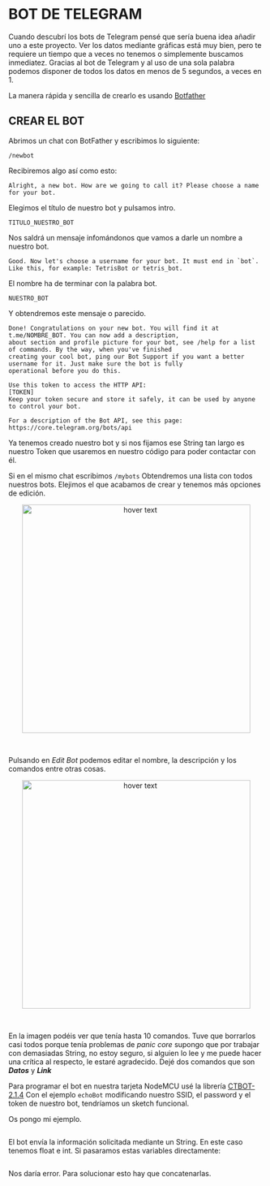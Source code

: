 # **BOT DE TELEGRAM**

Cuando descubrí los bots de Telegram pensé que sería buena idea añadir uno a este proyecto. Ver los datos mediante gráficas está muy bien, pero te requiere un 
tiempo que a veces no tenemos o simplemente buscamos inmediatez. Gracias al bot de Telegram y al uso de una sola palabra podemos disponer de todos los datos en menos
de 5 segundos, a veces en 1.

La manera rápida y sencilla de crearlo es usando [Botfather](https://t.me/botfather)

## **CREAR EL BOT**

Abrimos un chat con BotFather y escribimos lo siguiente:

``` 
/newbot 
```

Recibiremos algo así como esto:

```
Alright, a new bot. How are we going to call it? Please choose a name for your bot.
```
Elegimos el título de nuestro bot  y pulsamos intro.

```TITULO_NUESTRO_BOT```

Nos saldrá un mensaje infomándonos que vamos a darle un nombre a nuestro bot.

```Good. Now let's choose a username for your bot. It must end in `bot`. Like this, for example: TetrisBot or tetris_bot.```

El nombre ha de terminar con la palabra bot.

```NUESTRO_BOT```

Y obtendremos este mensaje o parecido.

```
Done! Congratulations on your new bot. You will find it at t.me/NOMBRE_BOT. You can now add a description, 
about section and profile picture for your bot, see /help for a list of commands. By the way, when you've finished 
creating your cool bot, ping our Bot Support if you want a better username for it. Just make sure the bot is fully 
operational before you do this.

Use this token to access the HTTP API:
[TOKEN]
Keep your token secure and store it safely, it can be used by anyone to control your bot.

For a description of the Bot API, see this page: https://core.telegram.org/bots/api
```

Ya tenemos creado nuestro bot y si nos fijamos ese String tan largo es nuestro Token que usaremos en nuestro código para poder contactar con él.

Si en el mismo chat escribimos 
```/mybots```
Obtendremos una lista con todos nuestros bots. Elejimos el que acabamos de crear y tenemos más opciones de edición.

<p align="center">
  <img src="https://github.com/NewbieMakerLearning/Cliente_Estacion_Meteo/blob/master/Telegram/opciones.jpg" width="450" title="hover text">
</p>
<br>

Pulsando en _Edit Bot_ podemos editar el nombre, la descripción y los comandos entre otras cosas.

<p align="center">
  <img src="https://github.com/NewbieMakerLearning/Cliente_Estacion_Meteo/blob/master/Telegram/descripcion.png" width="450" title="hover text">
</p>
<br>

En la imagen podéis ver que tenía hasta 10 comandos.  Tuve que borrarlos casi todos porque tenía problemas de _panic core_ supongo que por trabajar con demasiadas
String, no estoy seguro, si alguien lo lee y me puede hacer una crítica al respecto, le estaré agradecido. Dejé dos comandos que son **_Datos_** y **_Link_**

Para programar el bot en nuestra tarjeta NodeMCU usé la librería [CTBOT-2.1.4](https://www.arduinolibraries.info/libraries/ct-bot) Con el ejemplo ```echoBot``` 
modificando nuestro SSID, el password y el token de nuestro bot, tendríamos un sketch funcional.

Os pongo mi ejemplo.

```myBot.sendMessage (msg.sender.id, todo_Concatenado);
```
El bot envía la información solicitada mediante un String. En este caso tenemos float e int. Si pasaramos estas variables directamente:
```myBot.sendMessage (msg.sender.id, [variable float o int]);
```
Nos daría error.
Para solucionar esto hay que concatenarlas.


